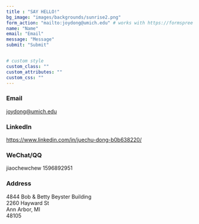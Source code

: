 ```yaml
---
title : "SAY HELLO!"
bg_image: "images/backgrounds/sunrise2.png"
form_action: "mailto:joydong@umich.edu" # works with https://formspree
name: "Name"
email: "Email"
message: "Message"
submit: "Submit"


# custom style
custom_class: "" 
custom_attributes: "" 
custom_css: ""
---
```

### Email
joydong@umich.edu
### LinkedIn
https://www.linkedin.com/in/juechu-dong-b0b638220/
### WeChat/QQ
jiaochewchew 1596892951
### Address
4844 Bob & Betty Beyster Building <br>
2260 Hayward St<br>
Ann Arbor, MI<br>
48105